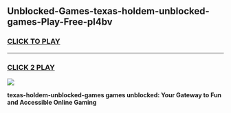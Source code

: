 
## Unblocked-Games-texas-holdem-unblocked-games-Play-Free-pl4bv
<h3>
<a href="https://premium76.site?title=texas-holdem-unblocked-games&ref=20A">CLICK TO PLAY</a></h3>
<hr>

<h3>
<a href="https://premium76.site?title=texas-holdem-unblocked-games&ref=20A">CLICK 2 PLAY</a>
  
</h3>

<a href="https://premium76.site?title=texas-holdem-unblocked-games&ref=20A"><img src="https://clearcache.store/games.png"></a>


**texas-holdem-unblocked-games games unblocked: Your Gateway to Fun and Accessible Online Gaming**

